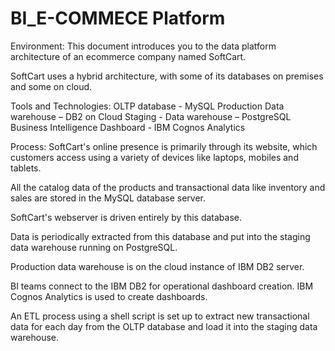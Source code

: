 # BI_E-COMMECE Platform
Environment:
This document introduces you to the data platform architecture of an ecommerce company named SoftCart.

SoftCart uses a hybrid architecture, with some of its databases on premises and some on cloud.

Tools and Technologies:
OLTP database - MySQL
Production Data warehouse – DB2 on Cloud
Staging - Data warehouse – PostgreSQL
Business Intelligence Dashboard - IBM Cognos Analytics

Process:
SoftCart's online presence is primarily through its website, which customers access using a variety of devices like laptops, mobiles and tablets.

All the catalog data of the products and transactional data like inventory and sales are stored in the MySQL database server.

SoftCart's webserver is driven entirely by this database.

Data is periodically extracted from this database and put into the staging data warehouse running on PostgreSQL.

Production data warehouse is on the cloud instance of IBM DB2 server.

BI teams connect to the IBM DB2 for operational dashboard creation. IBM Cognos Analytics is used to create dashboards.

An ETL process using a shell script is set up to extract new transactional data for each day from the OLTP database and load it into the staging data warehouse.
